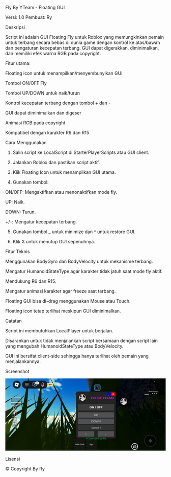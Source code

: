 Fly By YTeam - Floating GUI

Versi: 1.0
Pembuat: Ry



Deskripsi

Script ini adalah GUI Floating Fly untuk Roblox yang memungkinkan pemain untuk terbang secara bebas di dunia game dengan kontrol ke atas/bawah dan pengaturan kecepatan terbang. GUI dapat digerakkan, diminimalkan, dan memiliki efek warna RGB pada copyright.

Fitur utama:

Floating icon untuk menampilkan/menyembunyikan GUI

Tombol ON/OFF Fly

Tombol UP/DOWN untuk naik/turun

Kontrol kecepatan terbang dengan tombol + dan -

GUI dapat diminimalkan dan digeser

Animasi RGB pada copyright

Kompatibel dengan karakter R6 dan R15


Cara Menggunakan

1. Salin script ke LocalScript di StarterPlayerScripts atau GUI client.


2. Jalankan Roblox dan pastikan script aktif.


3. Klik Floating Icon untuk menampilkan GUI utama.


4. Gunakan tombol:

ON/OFF: Mengaktifkan atau menonaktifkan mode fly.

UP: Naik.

DOWN: Turun.

+/-: Mengatur kecepatan terbang.



5. Gunakan tombol _ untuk minimize dan ^ untuk restore GUI.


6. Klik X untuk menutup GUI sepenuhnya.



Fitur Teknis

Menggunakan BodyGyro dan BodyVelocity untuk mekanisme terbang.

Mengatur HumanoidStateType agar karakter tidak jatuh saat mode fly aktif.

Mendukung R6 dan R15.

Mengatur animasi karakter agar freeze saat terbang.

Floating GUI bisa di-drag menggunakan Mouse atau Touch.

Floating icon tetap terlihat meskipun GUI diminimalkan.


Catatan

Script ini membutuhkan LocalPlayer untuk berjalan.

Disarankan untuk tidak menjalankan script bersamaan dengan script lain yang mengubah HumanoidStateType atau BodyVelocity.

GUI ini bersifat client-side sehingga hanya terlihat oleh pemain yang menjalankannya.


Screenshot

![Screenshot](https://github.com/Saputra0231/Fly-Hack-V5/blob/main/Screenshot_20250905-190528_Roblox.png)

Lisensi

© Copyright By Ry

